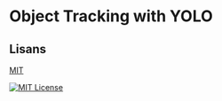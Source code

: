 
# Object Tracking with YOLO



## Lisans

[MIT](https://choosealicense.com/licenses/mit/)

  
[![MIT License](https://img.shields.io/badge/License-MIT-green.svg)](https://choosealicense.com/licenses/mit/)

